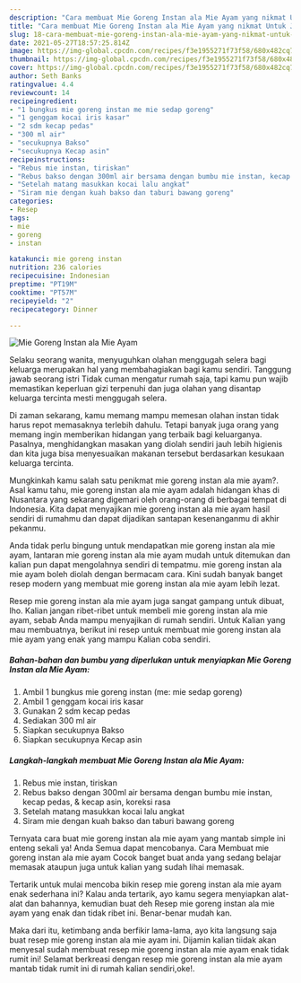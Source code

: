 ```yaml
---
description: "Cara membuat Mie Goreng Instan ala Mie Ayam yang nikmat Untuk Jualan"
title: "Cara membuat Mie Goreng Instan ala Mie Ayam yang nikmat Untuk Jualan"
slug: 18-cara-membuat-mie-goreng-instan-ala-mie-ayam-yang-nikmat-untuk-jualan
date: 2021-05-27T18:57:25.814Z
image: https://img-global.cpcdn.com/recipes/f3e1955271f73f58/680x482cq70/mie-goreng-instan-ala-mie-ayam-foto-resep-utama.jpg
thumbnail: https://img-global.cpcdn.com/recipes/f3e1955271f73f58/680x482cq70/mie-goreng-instan-ala-mie-ayam-foto-resep-utama.jpg
cover: https://img-global.cpcdn.com/recipes/f3e1955271f73f58/680x482cq70/mie-goreng-instan-ala-mie-ayam-foto-resep-utama.jpg
author: Seth Banks
ratingvalue: 4.4
reviewcount: 14
recipeingredient:
- "1 bungkus mie goreng instan me mie sedap goreng"
- "1 genggam kocai iris kasar"
- "2 sdm kecap pedas"
- "300 ml air"
- "secukupnya Bakso"
- "secukupnya Kecap asin"
recipeinstructions:
- "Rebus mie instan, tiriskan"
- "Rebus bakso dengan 300ml air bersama dengan bumbu mie instan, kecap pedas, &amp; kecap asin, koreksi rasa"
- "Setelah matang masukkan kocai lalu angkat"
- "Siram mie dengan kuah bakso dan taburi bawang goreng"
categories:
- Resep
tags:
- mie
- goreng
- instan

katakunci: mie goreng instan 
nutrition: 236 calories
recipecuisine: Indonesian
preptime: "PT19M"
cooktime: "PT57M"
recipeyield: "2"
recipecategory: Dinner

---
```



![Mie Goreng Instan ala Mie Ayam](https://img-global.cpcdn.com/recipes/f3e1955271f73f58/680x482cq70/mie-goreng-instan-ala-mie-ayam-foto-resep-utama.jpg)

Selaku seorang wanita, menyuguhkan olahan menggugah selera bagi keluarga merupakan hal yang membahagiakan bagi kamu sendiri. Tanggung jawab seorang istri Tidak cuman mengatur rumah saja, tapi kamu pun wajib memastikan keperluan gizi terpenuhi dan juga olahan yang disantap keluarga tercinta mesti menggugah selera.

Di zaman  sekarang, kamu memang mampu memesan olahan instan tidak harus repot memasaknya terlebih dahulu. Tetapi banyak juga orang yang memang ingin memberikan hidangan yang terbaik bagi keluarganya. Pasalnya, menghidangkan masakan yang diolah sendiri jauh lebih higienis dan kita juga bisa menyesuaikan makanan tersebut berdasarkan kesukaan keluarga tercinta. 



Mungkinkah kamu salah satu penikmat mie goreng instan ala mie ayam?. Asal kamu tahu, mie goreng instan ala mie ayam adalah hidangan khas di Nusantara yang sekarang digemari oleh orang-orang di berbagai tempat di Indonesia. Kita dapat menyajikan mie goreng instan ala mie ayam hasil sendiri di rumahmu dan dapat dijadikan santapan kesenanganmu di akhir pekanmu.

Anda tidak perlu bingung untuk mendapatkan mie goreng instan ala mie ayam, lantaran mie goreng instan ala mie ayam mudah untuk ditemukan dan kalian pun dapat mengolahnya sendiri di tempatmu. mie goreng instan ala mie ayam boleh diolah dengan bermacam cara. Kini sudah banyak banget resep modern yang membuat mie goreng instan ala mie ayam lebih lezat.

Resep mie goreng instan ala mie ayam juga sangat gampang untuk dibuat, lho. Kalian jangan ribet-ribet untuk membeli mie goreng instan ala mie ayam, sebab Anda mampu menyajikan di rumah sendiri. Untuk Kalian yang mau membuatnya, berikut ini resep untuk membuat mie goreng instan ala mie ayam yang enak yang mampu Kalian coba sendiri.

<!--inarticleads1-->

##### Bahan-bahan dan bumbu yang diperlukan untuk menyiapkan Mie Goreng Instan ala Mie Ayam:

1. Ambil 1 bungkus mie goreng instan (me: mie sedap goreng)
1. Ambil 1 genggam kocai iris kasar
1. Gunakan 2 sdm kecap pedas
1. Sediakan 300 ml air
1. Siapkan secukupnya Bakso
1. Siapkan secukupnya Kecap asin




<!--inarticleads2-->

##### Langkah-langkah membuat Mie Goreng Instan ala Mie Ayam:

1. Rebus mie instan, tiriskan
1. Rebus bakso dengan 300ml air bersama dengan bumbu mie instan, kecap pedas, &amp; kecap asin, koreksi rasa
1. Setelah matang masukkan kocai lalu angkat
1. Siram mie dengan kuah bakso dan taburi bawang goreng




Ternyata cara buat mie goreng instan ala mie ayam yang mantab simple ini enteng sekali ya! Anda Semua dapat mencobanya. Cara Membuat mie goreng instan ala mie ayam Cocok banget buat anda yang sedang belajar memasak ataupun juga untuk kalian yang sudah lihai memasak.

Tertarik untuk mulai mencoba bikin resep mie goreng instan ala mie ayam enak sederhana ini? Kalau anda tertarik, ayo kamu segera menyiapkan alat-alat dan bahannya, kemudian buat deh Resep mie goreng instan ala mie ayam yang enak dan tidak ribet ini. Benar-benar mudah kan. 

Maka dari itu, ketimbang anda berfikir lama-lama, ayo kita langsung saja buat resep mie goreng instan ala mie ayam ini. Dijamin kalian tiidak akan menyesal sudah membuat resep mie goreng instan ala mie ayam enak tidak rumit ini! Selamat berkreasi dengan resep mie goreng instan ala mie ayam mantab tidak rumit ini di rumah kalian sendiri,oke!.

